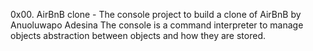 0x00. AirBnB clone - The console
project to build a clone of AirBnB by Anuoluwapo Adesina
The console is a command interpreter to manage objects abstraction
between objects and how they are stored.
